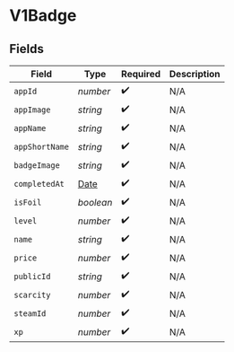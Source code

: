 # V1Badge


## Fields

| Field                                                                                         | Type                                                                                          | Required                                                                                      | Description                                                                                   |
| --------------------------------------------------------------------------------------------- | --------------------------------------------------------------------------------------------- | --------------------------------------------------------------------------------------------- | --------------------------------------------------------------------------------------------- |
| `appId`                                                                                       | *number*                                                                                      | :heavy_check_mark:                                                                            | N/A                                                                                           |
| `appImage`                                                                                    | *string*                                                                                      | :heavy_check_mark:                                                                            | N/A                                                                                           |
| `appName`                                                                                     | *string*                                                                                      | :heavy_check_mark:                                                                            | N/A                                                                                           |
| `appShortName`                                                                                | *string*                                                                                      | :heavy_check_mark:                                                                            | N/A                                                                                           |
| `badgeImage`                                                                                  | *string*                                                                                      | :heavy_check_mark:                                                                            | N/A                                                                                           |
| `completedAt`                                                                                 | [Date](https://developer.mozilla.org/en-US/docs/Web/JavaScript/Reference/Global_Objects/Date) | :heavy_check_mark:                                                                            | N/A                                                                                           |
| `isFoil`                                                                                      | *boolean*                                                                                     | :heavy_check_mark:                                                                            | N/A                                                                                           |
| `level`                                                                                       | *number*                                                                                      | :heavy_check_mark:                                                                            | N/A                                                                                           |
| `name`                                                                                        | *string*                                                                                      | :heavy_check_mark:                                                                            | N/A                                                                                           |
| `price`                                                                                       | *number*                                                                                      | :heavy_check_mark:                                                                            | N/A                                                                                           |
| `publicId`                                                                                    | *string*                                                                                      | :heavy_check_mark:                                                                            | N/A                                                                                           |
| `scarcity`                                                                                    | *number*                                                                                      | :heavy_check_mark:                                                                            | N/A                                                                                           |
| `steamId`                                                                                     | *number*                                                                                      | :heavy_check_mark:                                                                            | N/A                                                                                           |
| `xp`                                                                                          | *number*                                                                                      | :heavy_check_mark:                                                                            | N/A                                                                                           |